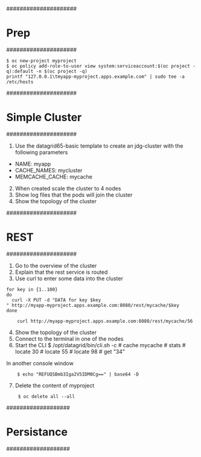 #####################
# Prep
#####################
```
$ oc new-project myproject
$ oc policy add-role-to-user view system:serviceaccount:$(oc project -q):default -n $(oc project -q)
printf "127.0.0.1\tmyapp-myproject.apps.example.com" | sudo tee -a /etc/hosts
```


#####################
# Simple Cluster
#####################
1. Use the datagrid65-basic template to create an jdg-cluster with the following parameters
  - NAME: myapp
  - CACHE_NAMES: mycluster
  - MEMCACHE_CACHE: mycache
2. When created scale the cluster to 4 nodes
3. Show log files that the pods will join the cluster
4. Show the topology of the cluster

#####################
# REST
#####################
1. Go to the overview of the cluster
2. Explain that the rest service is routed
3. Use curl to enter some data into the cluster

```
for key in {1..100}
do
  curl -X PUT -d "DATA for key $key
" http://myapp-myproject.apps.example.com:8080/rest/mycache/$key
done
```
        curl http://myapp-myproject.apps.example.com:8080/rest/mycache/56

4. Show the topology of the cluster
5. Connect to the terminal in one of the nodes
6. Start the CLI
        $ /opt/datagrid/bin/cli.sh -c
        # cache mycache
        # stats
        # locate 30
        # locate 55
        # locate 98
        # get "34"

  In another console window

        $ echo "REFUQSBmb3Iga2V5IDM0Cg==" | base64 -D

7. Delete the content of myproject

        $ oc delete all --all

###################
# Persistance
###################
